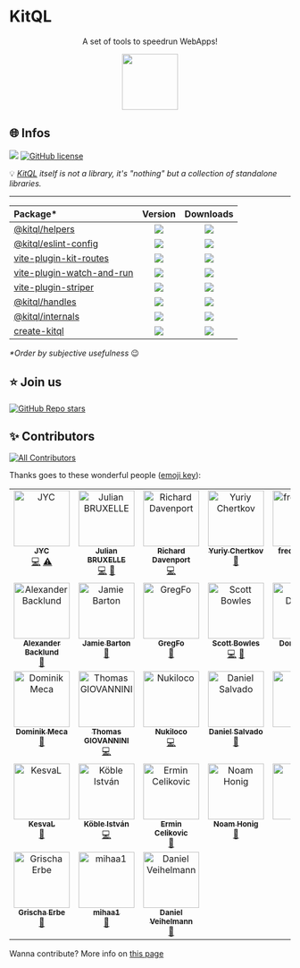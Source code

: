 # KitQL

<p align="center">
A set of tools to speedrun WebApps!
</p>

<p align="center">
  <img src="./logo.svg" width="100" />
</p>

## 🌐 Infos

[![](https://img.shields.io/badge/Documentation%20of-kitql-FF3E00.svg?style=flat&logo=stackblitz&logoColor=FF3E00)](https://kitql.dev/docs)
[![GitHub license](https://img.shields.io/badge/license-MIT-gree.svg)](./LICENSE)

💡 _[KitQL](https://www.kitql.dev/docs) itself is not a library, it's "nothing" but a collection of
standalone libraries._

---

| Package\*                                                                   |                                                                Version                                                                 |                                                             Downloads                                                             |
| :-------------------------------------------------------------------------- | :------------------------------------------------------------------------------------------------------------------------------------: | :-------------------------------------------------------------------------------------------------------------------------------: |
| [@kitql/helpers](./packages/helpers/README.md)                              |            [![](https://img.shields.io/npm/v/@kitql/helpers?color=&logo=npm)](https://www.npmjs.com/package/@kitql/helpers)            |            [![](https://img.shields.io/npm/dm/@kitql/helpers?&logo=npm)](https://www.npmjs.com/package/@kitql/helpers)            |
| [@kitql/eslint-config](./packages/helpers/README.md)                        |      [![](https://img.shields.io/npm/v/@kitql/eslint-config?color=&logo=npm)](https://www.npmjs.com/package/@kitql/eslint-config)      |      [![](https://img.shields.io/npm/dm/@kitql/eslint-config?&logo=npm)](https://www.npmjs.com/package/@kitql/eslint-config)      |
| [vite-plugin-kit-routes](./packages/vite-plugin-kit-routes/README.md)       |    [![](https://img.shields.io/npm/v/vite-plugin-kit-routes?color=&logo=npm)](https://www.npmjs.com/package/vite-plugin-kit-routes)    |    [![](https://img.shields.io/npm/dm/vite-plugin-kit-routes?&logo=npm)](https://www.npmjs.com/package/vite-plugin-kit-routes)    |
| [vite-plugin-watch-and-run](./packages/vite-plugin-watch-and-run/README.md) | [![](https://img.shields.io/npm/v/vite-plugin-watch-and-run?color=&logo=npm)](https://www.npmjs.com/package/vite-plugin-watch-and-run) | [![](https://img.shields.io/npm/dm/vite-plugin-watch-and-run?&logo=npm)](https://www.npmjs.com/package/vite-plugin-watch-and-run) |
| [vite-plugin-striper](./packages/vite-plugin-striper/README.md)             |       [![](https://img.shields.io/npm/v/vite-plugin-striper?color=&logo=npm)](https://www.npmjs.com/package/vite-plugin-striper)       |       [![](https://img.shields.io/npm/dm/vite-plugin-striper?&logo=npm)](https://www.npmjs.com/package/vite-plugin-striper)       |
| [@kitql/handles](./packages/handles/README.md)                              |            [![](https://img.shields.io/npm/v/@kitql/handles?color=&logo=npm)](https://www.npmjs.com/package/@kitql/handles)            |            [![](https://img.shields.io/npm/dm/@kitql/handles?&logo=npm)](https://www.npmjs.com/package/@kitql/handles)            |
| [@kitql/internals](./packages/internals/README.md)                          |          [![](https://img.shields.io/npm/v/@kitql/internals?color=&logo=npm)](https://www.npmjs.com/package/@kitql/internals)          |          [![](https://img.shields.io/npm/dm/@kitql/internals?&logo=npm)](https://www.npmjs.com/package/@kitql/internals)          |
| [create-kitql](./packages/create-kitql/README.md)                           |              [![](https://img.shields.io/npm/v/create-kitql?color=&logo=npm)](https://www.npmjs.com/package/create-kitql)              |              [![](https://img.shields.io/npm/dm/create-kitql?&logo=npm)](https://www.npmjs.com/package/create-kitql)              |

_\*Order by subjective usefulness_ 😉

## ⭐️ Join us

[![GitHub Repo stars](https://img.shields.io/github/stars/jycouet/kitql?logo=github&label=KitQL&color=#4ACC31)](https://github.com/jycouet/kitql)

## ✨ Contributors

<!-- ALL-CONTRIBUTORS-BADGE:START - Do not remove or modify this section -->

[![All Contributors](https://img.shields.io/badge/all_contributors-31-orange.svg?style=flat-square)](#contributors-)

<!-- ALL-CONTRIBUTORS-BADGE:END -->

Thanks goes to these wonderful people ([emoji key](https://allcontributors.org/docs/en/emoji-key)):

<!-- ALL-CONTRIBUTORS-LIST:START - Do not remove or modify this section -->
<!-- prettier-ignore-start -->
<!-- markdownlint-disable -->
<table>
  <tbody>
    <tr>
      <td align="center" valign="top" width="14.28%"><a href="http://www.dynamicprocess.io"><img src="https://avatars.githubusercontent.com/u/5312607?v=4?s=100" width="100px;" alt="JYC"/><br /><sub><b>JYC</b></sub></a><br /><a href="https://github.com/jycouet/kitql/commits?author=jycouet" title="Code">💻</a> <a href="https://github.com/jycouet/kitql/commits?author=jycouet" title="Tests">⚠️</a></td>
      <td align="center" valign="top" width="14.28%"><a href="http://linkedin.com/in/julian-bruxelle"><img src="https://avatars.githubusercontent.com/u/36154424?v=4?s=100" width="100px;" alt="Julian BRUXELLE"/><br /><sub><b>Julian BRUXELLE</b></sub></a><br /><a href="https://github.com/jycouet/kitql/commits?author=JulianBruxelle" title="Code">💻</a> <a href="https://github.com/jycouet/kitql/issues?q=author%3AJulianBruxelle" title="Bug reports">🐛</a></td>
      <td align="center" valign="top" width="14.28%"><a href="https://github.com/richarddavenport"><img src="https://avatars.githubusercontent.com/u/3596012?v=4?s=100" width="100px;" alt="Richard Davenport"/><br /><sub><b>Richard Davenport</b></sub></a><br /><a href="https://github.com/jycouet/kitql/commits?author=richarddavenport" title="Code">💻</a></td>
      <td align="center" valign="top" width="14.28%"><a href="https://github.com/cya"><img src="https://avatars.githubusercontent.com/u/795915?v=4?s=100" width="100px;" alt="Yuriy Chertkov"/><br /><sub><b>Yuriy Chertkov</b></sub></a><br /><a href="https://github.com/jycouet/kitql/issues?q=author%3Acya" title="Bug reports">🐛</a></td>
      <td align="center" valign="top" width="14.28%"><a href="https://github.com/frederikhors"><img src="https://avatars.githubusercontent.com/u/41120635?v=4?s=100" width="100px;" alt="frederikhors"/><br /><sub><b>frederikhors</b></sub></a><br /><a href="#ideas-frederikhors" title="Ideas, Planning, & Feedback">🤔</a></td>
      <td align="center" valign="top" width="14.28%"><a href="https://scottspence.com"><img src="https://avatars.githubusercontent.com/u/234708?v=4?s=100" width="100px;" alt="Scott Spence"/><br /><sub><b>Scott Spence</b></sub></a><br /><a href="https://github.com/jycouet/kitql/issues?q=author%3Aspences10" title="Bug reports">🐛</a></td>
      <td align="center" valign="top" width="14.28%"><a href="http://szery.net.pl"><img src="https://avatars.githubusercontent.com/u/4786095?v=4?s=100" width="100px;" alt="Łukasz Wiśniewski"/><br /><sub><b>Łukasz Wiśniewski</b></sub></a><br /><a href="https://github.com/jycouet/kitql/commits?author=lukaszwisniewski88" title="Code">💻</a></td>
    </tr>
    <tr>
      <td align="center" valign="top" width="14.28%"><a href="https://github.com/AlexanderBacklund"><img src="https://avatars.githubusercontent.com/u/22005025?v=4?s=100" width="100px;" alt="Alexander Backlund"/><br /><sub><b>Alexander Backlund</b></sub></a><br /><a href="#ideas-AlexanderBacklund" title="Ideas, Planning, & Feedback">🤔</a></td>
      <td align="center" valign="top" width="14.28%"><a href="https://graphql.wtf"><img src="https://avatars.githubusercontent.com/u/950181?v=4?s=100" width="100px;" alt="Jamie Barton"/><br /><sub><b>Jamie Barton</b></sub></a><br /><a href="https://github.com/jycouet/kitql/commits?author=notrab" title="Documentation">📖</a></td>
      <td align="center" valign="top" width="14.28%"><a href="https://github.com/gregoryforel"><img src="https://avatars.githubusercontent.com/u/4669234?v=4?s=100" width="100px;" alt="GregFo"/><br /><sub><b>GregFo</b></sub></a><br /><a href="https://github.com/jycouet/kitql/commits?author=gregoryforel" title="Documentation">📖</a></td>
      <td align="center" valign="top" width="14.28%"><a href="https://github.com/scottBowles"><img src="https://avatars.githubusercontent.com/u/59491167?v=4?s=100" width="100px;" alt="Scott Bowles"/><br /><sub><b>Scott Bowles</b></sub></a><br /><a href="https://github.com/jycouet/kitql/commits?author=scottBowles" title="Code">💻</a> <a href="https://github.com/jycouet/kitql/commits?author=scottBowles" title="Documentation">📖</a></td>
      <td align="center" valign="top" width="14.28%"><a href="http://happycollision.com"><img src="https://avatars.githubusercontent.com/u/3663628?v=4?s=100" width="100px;" alt="Don Denton"/><br /><sub><b>Don Denton</b></sub></a><br /><a href="https://github.com/jycouet/kitql/commits?author=happycollision" title="Documentation">📖</a></td>
      <td align="center" valign="top" width="14.28%"><a href="https://github.com/B2o5T"><img src="https://avatars.githubusercontent.com/u/7361780?v=4?s=100" width="100px;" alt="Dimitri POSTOLOV"/><br /><sub><b>Dimitri POSTOLOV</b></sub></a><br /><a href="https://github.com/jycouet/kitql/commits?author=B2o5T" title="Documentation">📖</a> <a href="#design-B2o5T" title="Design">🎨</a></td>
      <td align="center" valign="top" width="14.28%"><a href="https://github.com/nikfp"><img src="https://avatars.githubusercontent.com/u/46945607?v=4?s=100" width="100px;" alt="Nik F P"/><br /><sub><b>Nik F P</b></sub></a><br /><a href="https://github.com/jycouet/kitql/commits?author=nikfp" title="Documentation">📖</a></td>
    </tr>
    <tr>
      <td align="center" valign="top" width="14.28%"><a href="https://github.com/dminikm"><img src="https://avatars.githubusercontent.com/u/9631648?v=4?s=100" width="100px;" alt="Dominik Meca"/><br /><sub><b>Dominik Meca</b></sub></a><br /><a href="https://github.com/jycouet/kitql/issues?q=author%3Adminikm" title="Bug reports">🐛</a></td>
      <td align="center" valign="top" width="14.28%"><a href="https://github.com/Giovannini"><img src="https://avatars.githubusercontent.com/u/5586669?v=4?s=100" width="100px;" alt="Thomas GIOVANNINI"/><br /><sub><b>Thomas GIOVANNINI</b></sub></a><br /><a href="https://github.com/jycouet/kitql/commits?author=Giovannini" title="Code">💻</a></td>
      <td align="center" valign="top" width="14.28%"><a href="https://github.com/Nukiloco"><img src="https://avatars.githubusercontent.com/u/16618467?v=4?s=100" width="100px;" alt="Nukiloco"/><br /><sub><b>Nukiloco</b></sub></a><br /><a href="https://github.com/jycouet/kitql/commits?author=Nukiloco" title="Code">💻</a></td>
      <td align="center" valign="top" width="14.28%"><a href="http://danielsalvado.com"><img src="https://avatars.githubusercontent.com/u/9869755?v=4?s=100" width="100px;" alt="Daniel Salvado"/><br /><sub><b>Daniel Salvado</b></sub></a><br /><a href="https://github.com/jycouet/kitql/commits?author=danisal" title="Documentation">📖</a></td>
      <td align="center" valign="top" width="14.28%"><a href="https://github.com/dztek"><img src="https://avatars.githubusercontent.com/u/94202437?v=4?s=100" width="100px;" alt="dztek"/><br /><sub><b>dztek</b></sub></a><br /><a href="https://github.com/jycouet/kitql/commits?author=dztek" title="Documentation">📖</a></td>
      <td align="center" valign="top" width="14.28%"><a href="https://github.com/david-plugge"><img src="https://avatars.githubusercontent.com/u/59972093?v=4?s=100" width="100px;" alt="David Plugge"/><br /><sub><b>David Plugge</b></sub></a><br /><a href="https://github.com/jycouet/kitql/commits?author=david-plugge" title="Code">💻</a></td>
      <td align="center" valign="top" width="14.28%"><a href="https://github.com/steven-crespo"><img src="https://avatars.githubusercontent.com/u/2317818?v=4?s=100" width="100px;" alt="Steve Crespo"/><br /><sub><b>Steve Crespo</b></sub></a><br /><a href="https://github.com/jycouet/kitql/commits?author=steven-crespo" title="Documentation">📖</a></td>
    </tr>
    <tr>
      <td align="center" valign="top" width="14.28%"><a href="https://kesval.com"><img src="https://avatars.githubusercontent.com/u/47763141?v=4?s=100" width="100px;" alt="KesvaL"/><br /><sub><b>KesvaL</b></sub></a><br /><a href="https://github.com/jycouet/kitql/issues?q=author%3AxKesvaL" title="Bug reports">🐛</a></td>
      <td align="center" valign="top" width="14.28%"><a href="http://kobleistvan.com"><img src="https://avatars.githubusercontent.com/u/6638917?v=4?s=100" width="100px;" alt="Köble István"/><br /><sub><b>Köble István</b></sub></a><br /><a href="https://github.com/jycouet/kitql/commits?author=kobleistvan" title="Code">💻</a></td>
      <td align="center" valign="top" width="14.28%"><a href="http://celikovic.me"><img src="https://avatars.githubusercontent.com/u/4040457?v=4?s=100" width="100px;" alt="Ermin Celikovic"/><br /><sub><b>Ermin Celikovic</b></sub></a><br /><a href="https://github.com/jycouet/kitql/commits?author=ermincelikovic" title="Documentation">📖</a></td>
      <td align="center" valign="top" width="14.28%"><a href="https://github.com/noam-honig"><img src="https://avatars.githubusercontent.com/u/16635859?v=4?s=100" width="100px;" alt="Noam Honig"/><br /><sub><b>Noam Honig</b></sub></a><br /><a href="https://github.com/jycouet/kitql/commits?author=noam-honig" title="Documentation">📖</a></td>
      <td align="center" valign="top" width="14.28%"><a href="https://icewolf.ca"><img src="https://avatars.githubusercontent.com/u/12853597?v=4?s=100" width="100px;" alt="David"/><br /><sub><b>David</b></sub></a><br /><a href="https://github.com/jycouet/kitql/issues?q=author%3Ahmnd" title="Bug reports">🐛</a></td>
      <td align="center" valign="top" width="14.28%"><a href="https://github.com/tmarnet"><img src="https://avatars.githubusercontent.com/u/10536410?v=4?s=100" width="100px;" alt="Thomas Marnet"/><br /><sub><b>Thomas Marnet</b></sub></a><br /><a href="https://github.com/jycouet/kitql/issues?q=author%3Atmarnet" title="Bug reports">🐛</a></td>
      <td align="center" valign="top" width="14.28%"><a href="https://github.com/kran6a"><img src="https://avatars.githubusercontent.com/u/15054534?v=4?s=100" width="100px;" alt="kran6a"/><br /><sub><b>kran6a</b></sub></a><br /><a href="https://github.com/jycouet/kitql/commits?author=kran6a" title="Code">💻</a></td>
    </tr>
    <tr>
      <td align="center" valign="top" width="14.28%"><a href="https://legrisch.com"><img src="https://avatars.githubusercontent.com/u/46897060?v=4?s=100" width="100px;" alt="Grischa Erbe"/><br /><sub><b>Grischa Erbe</b></sub></a><br /><a href="https://github.com/jycouet/kitql/issues?q=author%3Agrischaerbe" title="Bug reports">🐛</a></td>
      <td align="center" valign="top" width="14.28%"><a href="https://github.com/mihaa1"><img src="https://avatars.githubusercontent.com/u/15923264?v=4?s=100" width="100px;" alt="mihaa1"/><br /><sub><b>mihaa1</b></sub></a><br /><a href="https://github.com/jycouet/kitql/issues?q=author%3Amihaa1" title="Bug reports">🐛</a></td>
      <td align="center" valign="top" width="14.28%"><a href="https://github.com/Dan1ve"><img src="https://avatars.githubusercontent.com/u/7125814?v=4?s=100" width="100px;" alt="Daniel Veihelmann"/><br /><sub><b>Daniel Veihelmann</b></sub></a><br /><a href="https://github.com/jycouet/kitql/issues?q=author%3ADan1ve" title="Bug reports">🐛</a></td>
    </tr>
  </tbody>
</table>

<!-- markdownlint-restore -->
<!-- prettier-ignore-end -->

<!-- ALL-CONTRIBUTORS-LIST:END -->

Wanna contribute? More info on [this page](./CONTRIBUTING.md)
